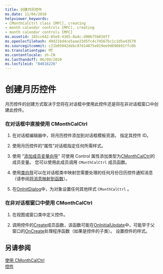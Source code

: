 ```yaml
---
title: 创建月历控件
ms.date: 11/04/2016
helpviewer_keywords:
- CMonthCalCtrl class [MFC], creating
- month calendar controls [MFC], creating
- month calendar controls [MFC]
ms.assetid: 185cc642-85e9-4365-8a4c-d90b75b010f7
ms.openlocfilehash: 49d21bd4ce5aae23d5fc4c74567bc1c1d5a43570
ms.sourcegitcommit: c21b05042debc97d14875e019ee9d698691ffc0b
ms.translationtype: MT
ms.contentlocale: zh-CN
ms.lasthandoff: 06/09/2020
ms.locfileid: "84616226"
---
```

# <a name="creating-the-month-calendar-control"></a>创建月历控件

月历控件的创建方式取决于您将在对话框中使用此控件还是将在非对话框窗口中创建此控件。

### <a name="to-use-cmonthcalctrl-directly-in-a-dialog-box"></a>在对话框中直接使用 CMonthCalCtrl

1. 在对话框编辑器中，将月历控件添加到对话框模板资源。 指定其控件 ID。

1. 使用月历控件的“属性”对话框指定任何所需样式。

1. 使用 "[添加成员变量向导](../ide/adding-a-member-variable-visual-cpp.md)" 可使用 Control 属性添加类型为[CMonthCalCtrl](reference/cmonthcalctrl-class.md)的成员变量。 您可以使用此成员调用 `CMonthCalCtrl` 成员函数。

1. 使用[类向导](reference/mfc-class-wizard.md)可以在对话框类中映射您需要处理的任何月份日历控件通知消息（请参阅[将消息映射到函数](reference/mapping-messages-to-functions.md)）。

1. 在[OnInitDialog](reference/cdialog-class.md#oninitdialog)中，为对象设置任何其他样式 `CMonthCalCtrl` 。

### <a name="to-use-cmonthcalctrl-in-a-nondialog-window"></a>在非对话框窗口中使用 CMonthCalCtrl

1. 在视图或窗口类中定义控件。

1. 调用控件的[Create](reference/cmonthcalctrl-class.md#create)成员函数，该函数可能在[OnInitialUpdate](reference/cview-class.md#oninitialupdate)中，可能早于父窗口的[OnCreate](reference/cwnd-class.md#oncreate)处理程序函数（如果是控件的子类）。 设置控件的样式。

## <a name="see-also"></a>另请参阅

[使用 CMonthCalCtrl](using-cmonthcalctrl.md)<br/>
[控件](controls-mfc.md)
